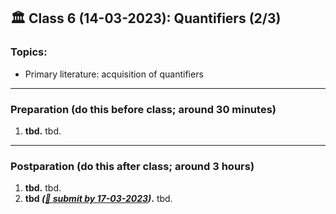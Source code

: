
## 🏛 Class 6 (14-03-2023): Quantifiers (2/3)

### Topics:
- Primary literature: acquisition of quantifiers 

----

### Preparation (do this before class; around 30 minutes)

1. **tbd.** tbd.

-----

### Postparation (do this after class; around 3 hours)

1. **tbd.** tbd.
7. **tbd _([📩 submit by 17-03-2023](tbd.url))_.** tbd.